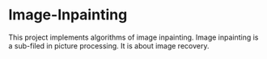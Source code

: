 # Image-Inpainting
This project implements algorithms of image inpainting. 
Image inpainting is a sub-filed in picture processing. It is about image recovery.
